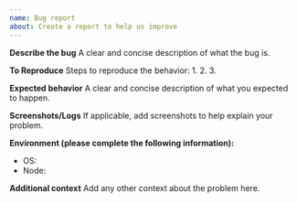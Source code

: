 ```yaml
---
name: Bug report
about: Create a report to help us improve
---
```


**Describe the bug**
A clear and concise description of what the bug is.

**To Reproduce**
Steps to reproduce the behavior:
1. 
2. 
3. 

**Expected behavior**
A clear and concise description of what you expected to happen.

**Screenshots/Logs**
If applicable, add screenshots to help explain your problem.

**Environment (please complete the following information):**
- OS: 
- Node: 

**Additional context**
Add any other context about the problem here.